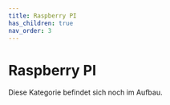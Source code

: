 ```yaml
---
title: Raspberry PI
has_children: true
nav_order: 3
---
```


# Raspberry PI

Diese Kategorie befindet sich noch im Aufbau.